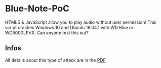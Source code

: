 # Blue-Note-PoC
HTML5 & JavaScript allow you to play audio without user permission! This script crashes Windows 10 and Ubuntu 16.04.1 with WD Blue or WD5000LPVX. Can anyone test this out?
## Infos
All details about this type of attack are in the [PDF](https://github.com/Bogeee/Blue-Note-PoC/blob/master/bolton-blue-note-IEEESSP-2018.pdf)
